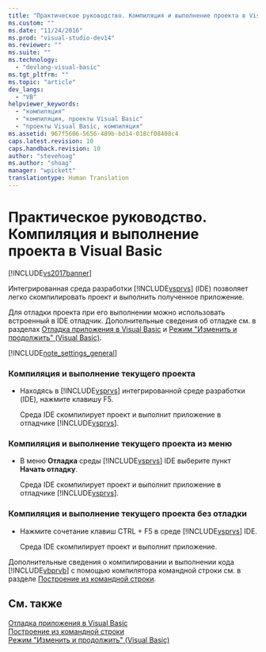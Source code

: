 ```yaml
---
title: "Практическое руководство. Компиляция и выполнение проекта в Visual Basic | Microsoft Docs"
ms.custom: ""
ms.date: "11/24/2016"
ms.prod: "visual-studio-dev14"
ms.reviewer: ""
ms.suite: ""
ms.technology: 
  - "devlang-visual-basic"
ms.tgt_pltfrm: ""
ms.topic: "article"
dev_langs: 
  - "VB"
helpviewer_keywords: 
  - "компиляция"
  - "компиляция, проекты Visual Basic"
  - "проекты Visual Basic, компиляция"
ms.assetid: 967f5606-5656-489b-bd14-018cf08408c4
caps.latest.revision: 10
caps.handback.revision: 10
author: "stevehoag"
ms.author: "shoag"
manager: "wpickett"
translationtype: Human Translation
---
```

# Практическое руководство. Компиляция и выполнение проекта в Visual Basic
[!INCLUDE[vs2017banner](../../../csharp/includes/vs2017banner.md)]

Интегрированная среда разработки [!INCLUDE[vsprvs](../../../csharp/includes/vsprvs_md.md)] \(IDE\) позволяет легко скомпилировать проект и выполнить полученное приложение.  
  
 Для отладки проекта при его выполнении можно использовать встроенный в IDE отладчик.  Дополнительные сведения об отладке см. в разделах [Отладка приложения в Visual Basic](../../../visual-basic/developing-apps/debugging.md) и [Режим "Изменить и продолжить" \(Visual Basic\)](/visual-studio/debugger/edit-and-continue-visual-basic).  
  
 [!INCLUDE[note_settings_general](../../../csharp/language-reference/compiler-messages/includes/note_settings_general_md.md)]  
  
### Компиляция и выполнение текущего проекта  
  
-   Находясь в [!INCLUDE[vsprvs](../../../csharp/includes/vsprvs_md.md)] интегрированной среде разработки \(IDE\), нажмите клавишу F5.  
  
     Среда IDE скомпилирует проект и выполнит приложение в отладчике [!INCLUDE[vsprvs](../../../csharp/includes/vsprvs_md.md)].  
  
### Компиляция и выполнение текущего проекта из меню  
  
-   В меню **Отладка** среды [!INCLUDE[vsprvs](../../../csharp/includes/vsprvs_md.md)] IDE выберите пункт **Начать отладку**.  
  
     Среда IDE скомпилирует проект и выполнит приложение в отладчике [!INCLUDE[vsprvs](../../../csharp/includes/vsprvs_md.md)].  
  
### Компиляция и выполнение текущего проекта без отладки  
  
-   Нажмите сочетание клавиш CTRL \+ F5 в среде [!INCLUDE[vsprvs](../../../csharp/includes/vsprvs_md.md)] IDE.  
  
     Среда IDE скомпилирует проект и выполнит приложение.  
  
 Дополнительные сведения о компилировании и выполнении кода [!INCLUDE[vbprvb](../../../csharp/programming-guide/concepts/linq/includes/vbprvb_md.md)] с помощью компилятора командной строки см. в разделе [Построение из командной строки](../../../visual-basic/reference/command-line-compiler/building-from-the-command-line.md).  
  
## См. также  
 [Отладка приложения в Visual Basic](../../../visual-basic/developing-apps/debugging.md)   
 [Построение из командной строки](../../../visual-basic/reference/command-line-compiler/building-from-the-command-line.md)   
 [Режим "Изменить и продолжить" \(Visual Basic\)](/visual-studio/debugger/edit-and-continue-visual-basic)